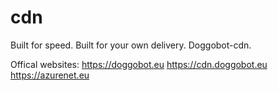 # cdn
Built for speed.
Built for your own delivery.
Doggobot-cdn.

Offical websites:
https://doggobot.eu
https://cdn.doggobot.eu
https://azurenet.eu 
